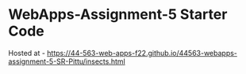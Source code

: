 # WebApps-Assignment-5 Starter Code
Hosted at - https://44-563-web-apps-f22.github.io/44563-webapps-assignment-5-SR-Pittu/insects.html
